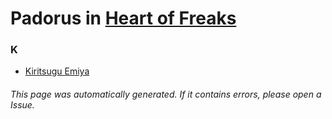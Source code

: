 # Padorus in [Heart of Freaks](https://myanimelist.net/manga/36803/Heart_of_Freaks)

### K
* [Kiritsugu Emiya](https://github.com/shadow578/Project-Padoru/blob/master/table-of-contents/characters/KiritsuguEmiya.md)

###### This page was automatically generated. If it contains errors, please open a Issue.
